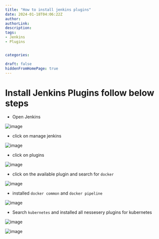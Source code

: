 ```yaml
---
title: "How to install jenkins plugins"
date: 2024-01-18T04:06:22Z
author:
authorLink:
description:
tags:
- Jenkins
- Plugins


categories:

draft: false
hiddenFromHomePage: true
---
```


# Install Jenkins Plugins follow below steps

* Open Jenkins

![image](https://github.com/yahyagulshan/yahyagulshan.com/assets/59036269/7493350d-f9e2-413c-86e7-35c6626c673b)




* click on manage jenkins

![image](https://github.com/yahyagulshan/yahyagulshan.com/assets/59036269/887d61dd-5c69-4a8c-ade0-647262c9e2ba)


* click on plugins

![image](https://github.com/yahyagulshan/yahyagulshan.com/assets/59036269/484e45eb-f45e-43f4-8b1f-70548d3e12b9)


* click on the available plugin and search for `docker`

![image](https://github.com/yahyagulshan/yahyagulshan.com/assets/59036269/304adc58-527e-4be9-8ec1-d2f6658f1b17)


* installed `docker common` and `docker pipeline`

![image](https://github.com/yahyagulshan/yahyagulshan.com/assets/59036269/9644909d-22ee-40cd-aa42-07dec61b8d3f)


* Search `kubernetes` and installed all nessesery plugins for kubernetes 

![image](https://github.com/yahyagulshan/yahyagulshan.com/assets/59036269/dfc5de9b-a6c7-4ab8-b852-80ddcc75c6d0)




![image](https://github.com/yahyagulshan/yahyagulshan.com/assets/59036269/6d355f68-0d17-4614-9dee-50f13a51aaf7)
